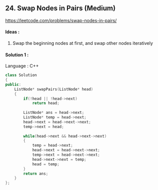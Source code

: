 ## **24. Swap Nodes in Pairs (Medium)** 

https://leetcode.com/problems/swap-nodes-in-pairs/



#### Ideas : 

1. Swap the beginning nodes at first, and swap other nodes iteratively



#### Solution 1 :

Language : C++

```C++
class Solution 
{
public:
    ListNode* swapPairs(ListNode* head) 
    {
        if(!head || !head->next)
            return head;
        
        ListNode* ans = head->next;
        ListNode* temp = head->next;
        head->next = head->next->next;
        temp->next = head;
        
        while(head->next && head->next->next)
        {
            temp = head->next;
            head->next = head->next->next;
            temp->next = head->next->next;
            head->next->next = temp;
            head = temp;
        }
        return ans;
    }
};
```

